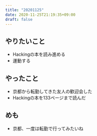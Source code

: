 ```yaml
---
title: "20201125"
date: 2020-11-25T21:19:35+09:00
draft: false
---
```


## やりたいこと
* Hackingの本を読み進める
* 運動する

## やったこと
* 京都から転勤してきた友人の歓迎会した
* Hackingの本を133ページまで読んだ

## めも
* 京都、一度は転勤で行ってみたいね
